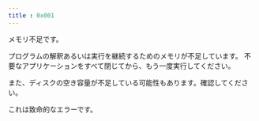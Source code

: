 ```yaml
---
title : 0x001
---
```


メモリ不足です。

プログラムの解釈あるいは実行を継続するためのメモリが不足しています。
不要なアプリケーションをすべて閉じてから、もう一度実行してください。

また、ディスクの空き容量が不足している可能性もあります。確認してください。

これは致命的なエラーです。